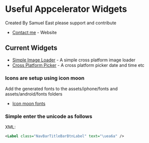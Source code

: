 # Useful Appcelerator Widgets
Created By Samuel East please support and contribute
* [Contact me](http://samueleast.co.uk/) - Website

## Current Widgets

* [Simple Image Loader](https://github.com/samueleastdev/appcelerator.widgets/tree/master/app/widgets/samueleastdev.simple.image.loader) - A simple cross platform image loader
* [Cross Platform Picker](https://github.com/samueleastdev/appcelerator.widgets/tree/master/app/widgets/samueleastdev.crossplatorm.picker) - A cross platform picker date and time etc

### Icons are setup using icon moon 

Add the generated fonts to the assets/iphone/fonts and assets/android/fonts folders

* [Icon moon fonts](https://icomoon.io/app/#/select/font)

### Simple enter the unicode as follows

XML:

```xml
<Label class="NavBarTitleBarBtnLabel" text="\uea6a" />
```
